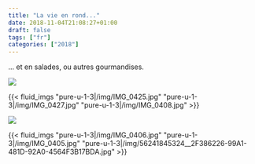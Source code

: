 ```yaml
---
title: "La vie en rond..."
date: 2018-11-04T21:08:27+01:00
draft: false
tags: ["fr"]
categories: ["2018"]
---
```


... et en salades, ou autres gourmandises.

![](/img/IMG_0423.jpg)

{{< fluid_imgs
  "pure-u-1-3|/img/IMG_0425.jpg"
  "pure-u-1-3|/img/IMG_0427.jpg"
  "pure-u-1-3|/img/IMG_0408.jpg" >}}

![](/img/56261647642__805A88AC-DBB5-4BA5-927F-898F910921DB.jpg)

{{< fluid_imgs
  "pure-u-1-3|/img/IMG_0406.jpg"
  "pure-u-1-3|/img/IMG_0405.jpg"
  "pure-u-1-3|/img/56241845324__2F386226-99A1-481D-92A0-4564F3B17BDA.jpg" >}}
